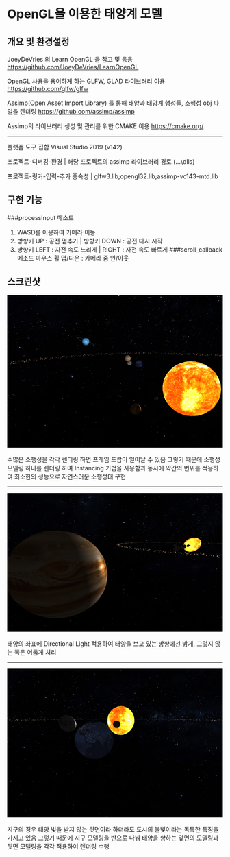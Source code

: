 # OpenGL을 이용한 태양계 모델

## 개요 및 환경설정

JoeyDeVries 의 Learn OpenGL 을 참고 및 응용 <https://github.com/JoeyDeVries/LearnOpenGL>

OpenGL 사용을 용이하게 하는 GLFW, GLAD 라이브러리 이용 <https://github.com/glfw/glfw>

Assimp(Open Asset Import Library) 를 통해 태양과 태양계 행성들, 소행성 obj 파일을 렌더링 <https://github.com/assimp/assimp>

Assimp의 라이브러리 생성 및 관리를 위한 CMAKE 이용 <https://cmake.org/>
--- -
플랫폼 도구 집합 Visual Studio 2019 (v142)

프로젝트-디버깅-환경 | 해당 프로젝트의 assimp 라이브러리 경로 (\...\dlls)

프로젝트-링커-입력-추가 종속성 | glfw3.lib;opengl32.lib;assimp-vc143-mtd.lib


## 구현 기능
###processInput 메소드
1. WASD를 이용하여 카메라 이동
2. 방향키 UP : 공전 멈추기 | 방향키 DOWN :  공전 다시 시작
3. 방향키 LEFT : 자전 속도 느리게 | RIGHT : 자전 속도 빠르게
###scroll_callback 메소드
마우스 휠 업/다운 : 카메라 줌 인/아웃

## 스크린샷
<img src="https://github.com/DialMyNumber/KDKSolSys/blob/master/asteroid/resources/screenshots/example1.png"></img>

수많은 소행성을 각각 렌더링 하면 프레임 드랍이 일어날 수 있음
그렇기 때문에 소행성 모델링 하나를 렌더링 하여 Instancing 기법을 사용함과 동시에 약간의 변위를 적용하여 최소한의 성능으로 자연스러운 소행성대 구현
--- -
<img src="https://github.com/DialMyNumber/KDKSolSys/blob/master/asteroid/resources/screenshots/example3.png"></img>

태양의 좌표에 Directional Light 적용하여 태양을 보고 있는 방향에선 밝게, 그렇지 않는 쪽은 어둡게 처리
--- -
<img src="https://github.com/DialMyNumber/KDKSolSys/blob/master/asteroid/resources/screenshots/example2.png"></img>

지구의 경우 태양 빛을 받지 않는 뒷면이라 하더라도 도시의 불빛이라는 독특한 특징을 가지고 있음
그렇기 때문에 지구 모델링을 반으로 나눠 태양을 향하는 앞면의 모델링과 뒷면 모델링을 각각 적용하여 렌더링 수행
